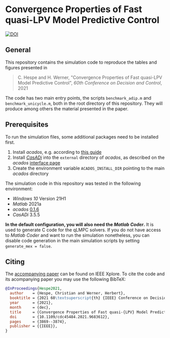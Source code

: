 # Convergence Properties of Fast quasi-LPV Model Predictive Control

[![DOI](https://zenodo.org/badge/DOI/10.5281/zenodo.4633758.svg)](https://doi.org/10.5281/zenodo.4633758)

## General

This repository contains the simulation code to reproduce the tables and figures presented in

> C. Hespe and H. Werner, "Convergence Properties of Fast quasi-LPV Model Predictive Control", *60th Conference on Decision and Control*, 2021

The code has two main entry points, the scripts `benchmark_adip.m` and `benchmark_unicycle.m`, both in the root directory of this repository.
They will produce among others the material presented in the paper.

## Prerequisites

To run the simulation files, some additional packages need to be installed first.

1. Install *acados*, e.g. according to [this guide](https://docs.acados.org/installation/index.html#windows-for-use-with-matlab)
2. Install [*CasADi*](https://web.casadi.org/) into the `external` directory of *acados*, as described on the *acados* [interface page](https://docs.acados.org/matlab_octave_interface/index.html#setup-casadi)
3. Create the environment variable `ACADOS_INSTALL_DIR` pointing to the main *acados* directory

The simulation code in this repository was tested in the following environment:

* *Windows 10* Version 21H1
* *Matlab* 2021a
* *acados* [0.1.6](https://github.com/acados/acados/releases/tag/0.1.6)
* *CasADi* 3.5.5

**In the default configuration, you will also need the *Matlab Coder*.**
It is used to generate C code for the qLMPC solvers.
If you do not have access to *Matlab Coder* and want to run the simulation nonetheless, you can disable code generation in the main simulation scripts by setting `generate_mex = false`.

## Citing

The [accompanying paper](https://doi.org/10.1109/CDC45484.2021.9683612) can be found on IEEE Xplore.
To cite the code and its acompanying paper you may use the following BibTeX:

```bibtex
@InProceedings{Hespe2021,
  author    = {Hespe, Christian and Werner, Herbert},
  booktitle = {2021 60\textsuperscript{th} {IEEE} Conference on Decision and Control ({CDC})},
  year      = {2021},
  month     = {dec},
  title     = {Convergence Properties of Fast quasi-{LPV} Model Predictive Control},
  doi       = {10.1109/cdc45484.2021.9683612},
  pages     = {3869--3874},
  publisher = {{IEEE}},
}
```
